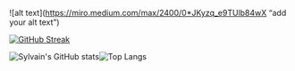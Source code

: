 ![alt text](https://miro.medium.com/max/2400/0*JKyzq_e9TUlb84wX “add your alt text”)



[![GitHub Streak](https://github-readme-streak-stats.herokuapp.com/?user=DenverCoder1&theme=react)](https://github.com/DenverCoder1/github-readme-streak-stats)


![Sylvain's GitHub stats](https://github-readme-stats.vercel.app/api?username=Sylvain-Valvassori&show_icons=true&theme=react)![Top Langs](https://github-readme-stats.vercel.app/api/top-langs/?username=Sylvain-Valvassori&langs_count=10&theme=react)
